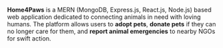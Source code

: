 **Home4Paws** is a MERN (MongoDB, Express.js, React.js, Node.js) based web application dedicated to connecting animals in need with loving humans. The platform allows users to **adopt pets**, **donate pets** if they can no longer care for them, and **report animal emergencies** to nearby NGOs for swift action.
